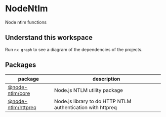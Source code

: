 # NodeNtlm

Node ntlm functions

## Understand this workspace

Run `nx graph` to see a diagram of the dependencies of the projects.

## Packages

| package                                                                                            | description                                                 |
| -------------------------------------------------------------------------------------------------- | ----------------------------------------------------------- |
| [@node-ntlm/core](https://github.com/skrtheboss/node-ntlm/blob/main/packages/core/README.md)       | Node.js NTLM utility package                                |
| [@node-ntlm/httpreq](https://github.com/skrtheboss/node-ntlm/blob/main/packages/httpreq/README.md) | Node.js library to do HTTP NTLM authentication with httpreq |
